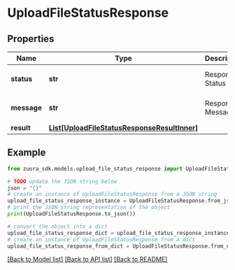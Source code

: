 # UploadFileStatusResponse


## Properties

Name | Type | Description | Notes
------------ | ------------- | ------------- | -------------
**status** | **str** | Response Status | [optional] [default to 'Success']
**message** | **str** | Response Message | [optional] [default to '']
**result** | [**List[UploadFileStatusResponseResultInner]**](UploadFileStatusResponseResultInner.md) |  | [optional] 

## Example

```python
from zuora_sdk.models.upload_file_status_response import UploadFileStatusResponse

# TODO update the JSON string below
json = "{}"
# create an instance of UploadFileStatusResponse from a JSON string
upload_file_status_response_instance = UploadFileStatusResponse.from_json(json)
# print the JSON string representation of the object
print(UploadFileStatusResponse.to_json())

# convert the object into a dict
upload_file_status_response_dict = upload_file_status_response_instance.to_dict()
# create an instance of UploadFileStatusResponse from a dict
upload_file_status_response_from_dict = UploadFileStatusResponse.from_dict(upload_file_status_response_dict)
```
[[Back to Model list]](../README.md#documentation-for-models) [[Back to API list]](../README.md#documentation-for-api-endpoints) [[Back to README]](../README.md)


